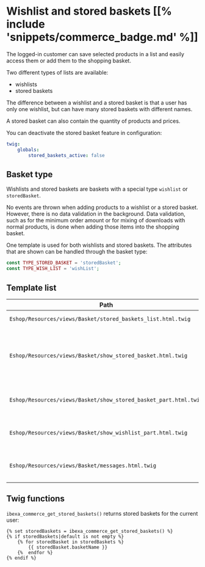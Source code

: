 # Wishlist and stored baskets [[% include 'snippets/commerce_badge.md' %]]

The logged-in customer can save selected products in a list and easily access them or add them to the shopping basket.

Two different types of lists are available:

- wishlists
- stored baskets

The difference between a wishlist and a stored basket is that a user has only one wishlist,
but can have many stored baskets with different names. 

A stored basket can also contain the quantity of products and prices.

You can deactivate the stored basket feature in configuration:

``` yaml
twig:
    globals:
        stored_baskets_active: false
```

## Basket type

Wishlists and stored baskets are baskets with a special type `wishlist` or `storedBasket`. 

No events are thrown when adding products to a wishlist or a stored basket.
However, there is no data validation in the background.
Data validation, such as for the minimum order amount or for mixing of downloads with normal products,
is done when adding those items into the shopping basket.

One template is used for both wishlists and stored baskets. The attributes that are shown can be handled through the basket type:

``` php
const TYPE_STORED_BASKET = 'storedBasket';
const TYPE_WISH_LIST = 'wishList';
```

## Template list

|Path|Description|
|--- |--- |
|`Eshop/Resources/views/Basket/stored_baskets_list.html.twig`|List of all stored baskets.|
|`Eshop/Resources/views/Basket/show_stored_basket.html.twig`|Entry page for both wishlists and stored baskets. Based on the basket type, it loads one of the templates listed below.|
|`Eshop/Resources/views/Basket/show_stored_basket_part.html.twig`|Partial page responsible for rendering a stored basket page.|
|`Eshop/Resources/views/Basket/show_wishlist_part.html.twig`|Partial page responsible for rendering the wishlist.|
|`Eshop/Resources/views/Basket/messages.html.twig`|Template with success/error/notice messages for baskets.|

## Twig functions

`ibexa_commerce_get_stored_baskets()` returns stored baskets for the current user:

``` html+twig
{% set storedBaskets = ibexa_commerce_get_stored_baskets() %}
{% if storedBaskets|default is not empty %}
    {% for storedBasket in storedBaskets %}
        {{ storedBasket.basketName }}
    {%  endfor %}
{% endif %}
```
